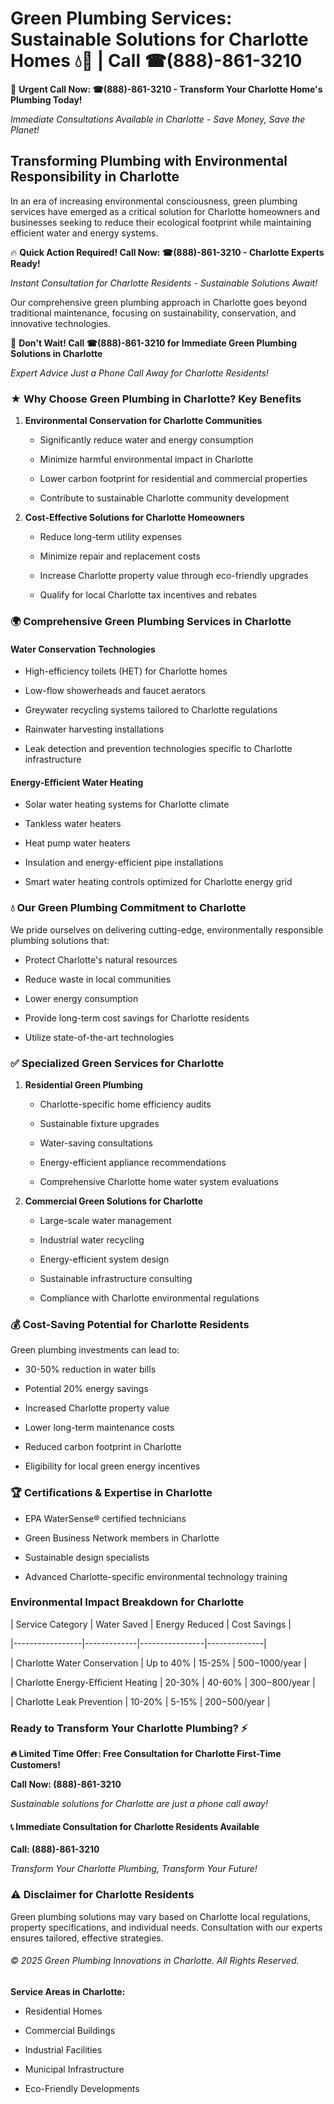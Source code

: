 # Green Plumbing Services: Sustainable Solutions for Charlotte Homes 💧🌿 | Call ☎(888)-861-3210

🚨 **Urgent Call Now: ☎(888)-861-3210 - Transform Your Charlotte Home's Plumbing Today!**
*Immediate Consultations Available in Charlotte - Save Money, Save the Planet!*

## Transforming Plumbing with Environmental Responsibility in Charlotte

In an era of increasing environmental consciousness, green plumbing services have emerged as a critical solution for Charlotte homeowners and businesses seeking to reduce their ecological footprint while maintaining efficient water and energy systems. 

🔥 **Quick Action Required! Call Now: ☎(888)-861-3210 - Charlotte Experts Ready!**
*Instant Consultation for Charlotte Residents - Sustainable Solutions Await!*

Our comprehensive green plumbing approach in Charlotte goes beyond traditional maintenance, focusing on sustainability, conservation, and innovative technologies.

🚨 **Don't Wait! Call ☎(888)-861-3210 for Immediate Green Plumbing Solutions in Charlotte**
*Expert Advice Just a Phone Call Away for Charlotte Residents!*

### ★ Why Choose Green Plumbing in Charlotte? Key Benefits

1. **Environmental Conservation for Charlotte Communities** 
   - Significantly reduce water and energy consumption
   - Minimize harmful environmental impact in Charlotte
   - Lower carbon footprint for residential and commercial properties
   - Contribute to sustainable Charlotte community development

2. **Cost-Effective Solutions for Charlotte Homeowners** 
   - Reduce long-term utility expenses
   - Minimize repair and replacement costs
   - Increase Charlotte property value through eco-friendly upgrades
   - Qualify for local Charlotte tax incentives and rebates

### 🌍 Comprehensive Green Plumbing Services in Charlotte

#### Water Conservation Technologies
- High-efficiency toilets (HET) for Charlotte homes
- Low-flow showerheads and faucet aerators
- Greywater recycling systems tailored to Charlotte regulations
- Rainwater harvesting installations
- Leak detection and prevention technologies specific to Charlotte infrastructure

#### Energy-Efficient Water Heating
- Solar water heating systems for Charlotte climate
- Tankless water heaters
- Heat pump water heaters
- Insulation and energy-efficient pipe installations
- Smart water heating controls optimized for Charlotte energy grid

### 💧 Our Green Plumbing Commitment to Charlotte

We pride ourselves on delivering cutting-edge, environmentally responsible plumbing solutions that:
- Protect Charlotte's natural resources
- Reduce waste in local communities
- Lower energy consumption
- Provide long-term cost savings for Charlotte residents
- Utilize state-of-the-art technologies

### ✅ Specialized Green Services for Charlotte

1. **Residential Green Plumbing**
   - Charlotte-specific home efficiency audits
   - Sustainable fixture upgrades
   - Water-saving consultations
   - Energy-efficient appliance recommendations
   - Comprehensive Charlotte home water system evaluations

2. **Commercial Green Solutions for Charlotte**
   - Large-scale water management
   - Industrial water recycling
   - Energy-efficient system design
   - Sustainable infrastructure consulting
   - Compliance with Charlotte environmental regulations

### 💰 Cost-Saving Potential for Charlotte Residents

Green plumbing investments can lead to:
- 30-50% reduction in water bills
- Potential 20% energy savings
- Increased Charlotte property value
- Lower long-term maintenance costs
- Reduced carbon footprint in Charlotte
- Eligibility for local green energy incentives

### 🏆 Certifications & Expertise in Charlotte

- EPA WaterSense® certified technicians
- Green Business Network members in Charlotte
- Sustainable design specialists
- Advanced Charlotte-specific environmental technology training

### Environmental Impact Breakdown for Charlotte

| Service Category | Water Saved | Energy Reduced | Cost Savings |
|-----------------|-------------|----------------|--------------|
| Charlotte Water Conservation | Up to 40% | 15-25% | $500-$1000/year |
| Charlotte Energy-Efficient Heating | 20-30% | 40-60% | $300-$800/year |
| Charlotte Leak Prevention | 10-20% | 5-15% | $200-$500/year |

### Ready to Transform Your Charlotte Plumbing? ⚡

**🔥 Limited Time Offer: Free Consultation for Charlotte First-Time Customers!**

**Call Now: (888)-861-3210**
*Sustainable solutions for Charlotte are just a phone call away!*

#### 📞 Immediate Consultation for Charlotte Residents Available

**Call: (888)-861-3210**
*Transform Your Charlotte Plumbing, Transform Your Future!*

### ⚠️ Disclaimer for Charlotte Residents

Green plumbing solutions may vary based on Charlotte local regulations, property specifications, and individual needs. Consultation with our experts ensures tailored, effective strategies.

###### © 2025 Green Plumbing Innovations in Charlotte. All Rights Reserved.

**Service Areas in Charlotte:** 
- Residential Homes
- Commercial Buildings
- Industrial Facilities
- Municipal Infrastructure
- Eco-Friendly Developments